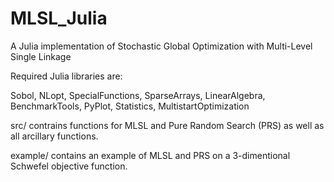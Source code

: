 # MLSL_Julia
A Julia implementation of Stochastic Global Optimization with Multi-Level Single Linkage 


Required Julia libraries are: 

Sobol, NLopt, SpecialFunctions, SparseArrays, LinearAlgebra, BenchmarkTools, PyPlot, Statistics, MultistartOptimization

src/ contrains functions for MLSL and Pure Random Search (PRS) as well as all arcillary functions. 

example/ contains an example of MLSL and PRS on a 3-dimentional Schwefel objective function. 
